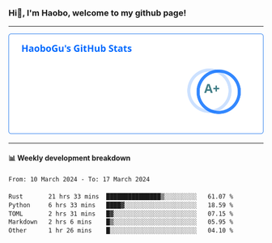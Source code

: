 <!--<h2 align="center"> Hi👋, I'm Haobo, welcome to my github page! </h2>-->
### Hi👋, I'm Haobo, welcome to my github page!
-------

<img href="https://github.com/HaoboGu" src="assets/stats.svg" alt="github stats" /> 

-------

#### 📊 **Weekly development breakdown**
<!--START_SECTION:waka-->

```txt
From: 10 March 2024 - To: 17 March 2024

Rust       21 hrs 33 mins  ███████████████▒░░░░░░░░░   61.07 %
Python     6 hrs 33 mins   ████▓░░░░░░░░░░░░░░░░░░░░   18.59 %
TOML       2 hrs 31 mins   █▓░░░░░░░░░░░░░░░░░░░░░░░   07.15 %
Markdown   2 hrs 6 mins    █▒░░░░░░░░░░░░░░░░░░░░░░░   05.95 %
Other      1 hr 26 mins    █░░░░░░░░░░░░░░░░░░░░░░░░   04.10 %
```

<!--END_SECTION:waka-->
<!--
backup url: https://github-readme-status-dusky-ten.vercel.app/api?username=HaoboGu&count_private=true&show_icons=true&theme=transparent&border_color=2f80ed
-->
<!--
**HaoboGu/HaoboGu** is a ✨ _special_ ✨ repository because its `README.md` (this file) appears on your GitHub profile.

Here are some ideas to get you started:

- 🔭 I’m currently working on AI-assisted programming tools
- 🌱 I’m currently learning ...
- 👯 I’m looking to collaborate on ...
- 🤔 I’m looking for help with ...
- 💬 Ask me about ...
- 📫 How to reach me: ...
- 😄 Pronouns: ...
- ⚡ Fun fact: ...
-->

